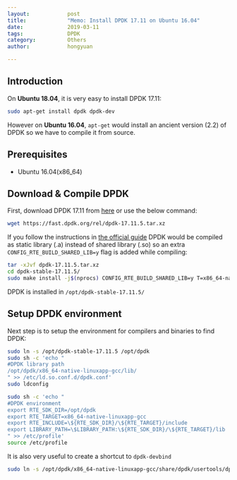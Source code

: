 ```yaml
---
layout:            post
title:             "Memo: Install DPDK 17.11 on Ubuntu 16.04"
date:              2019-03-11
tags:              DPDK
category:          Others
author:            hongyuan

---
```


## Introduction

On **Ubuntu 18.04**, it is very easy to install DPDK 17.11:

```bash
sudo apt-get install dpdk dpdk-dev
```

However on **Ubuntu 16.04**, `apt-get` would install an ancient version (2.2) of DPDK so we have to compile it from source.

## Prerequisites
 * Ubuntu 16.04(x86_64)

## Download & Compile DPDK

First, download DPDK 17.11 from [here](https://fast.dpdk.org/rel/dpdk-17.11.5.tar.xz) or use the below command:

```bash
wget https://fast.dpdk.org/rel/dpdk-17.11.5.tar.xz
```

If you follow the instructions in [the official guide](https://doc.dpdk.org/guides/linux_gsg/build_dpdk.html) DPDK would be compiled as static library (.a) instead of shared library (.so) so an extra `CONFIG_RTE_BUILD_SHARED_LIB=y` flag is added while compiling:

```bash
tar -xJvf dpdk-17.11.5.tar.xz
cd dpdk-stable-17.11.5/
sudo make install -j$(nprocs) CONFIG_RTE_BUILD_SHARED_LIB=y T=x86_64-native-linuxapp-gcc DESTDIR=/opt/dpdk-stable-17.11.5/x86_64-native-linuxapp-gcc
```

DPDK is installed in `/opt/dpdk-stable-17.11.5/`

## Setup DPDK environment

Next step is to setup the environment for compilers and binaries to find DPDK:

```bash
sudo ln -s /opt/dpdk-stable-17.11.5 /opt/dpdk
sudo sh -c 'echo "
#DPDK library path
/opt/dpdk/x86_64-native-linuxapp-gcc/lib/
" >> /etc/ld.so.conf.d/dpdk.conf'
sudo ldconfig

sudo sh -c 'echo "
#DPDK environment
export RTE_SDK_DIR=/opt/dpdk
export RTE_TARGET=x86_64-native-linuxapp-gcc
export RTE_INCLUDE=\${RTE_SDK_DIR}/\${RTE_TARGET}/include
export LIBRARY_PATH=\$LIBRARY_PATH:\${RTE_SDK_DIR}/\${RTE_TARGET}/lib
" >> /etc/profile'
source /etc/profile
```

It is also very useful to create a shortcut to `dpdk-devbind`

```bash
sudo ln -s /opt/dpdk/x86_64-native-linuxapp-gcc/share/dpdk/usertools/dpdk-devbind.py /usr/local/sbin/dpdk-devbind
```
